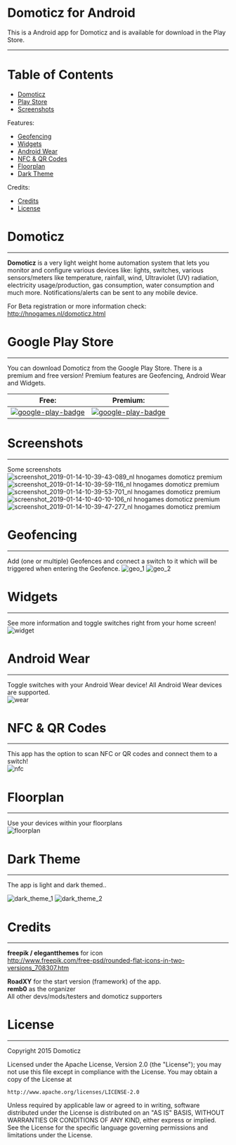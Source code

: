 # Domoticz for Android
This is a Android app for Domoticz and is available for download in the Play Store.


-----

# Table of Contents
- [Domoticz](#domoticz)
- [Play Store](#google-play-store)
- [Screenshots](#screenshots)

Features:
- [Geofencing](#geofencing)
- [Widgets](#widgets)
- [Android Wear](#android-wear)
- [NFC & QR Codes](#nfc--qr-codes)
- [Floorplan](#floorplan)
- [Dark Theme](#dark-theme)

Credits:
- [Credits](#credits)
- [License](#license)



# Domoticz
-----
**Domoticz** is a very light weight home automation system that lets you monitor and configure various devices like: lights, switches, various sensors/meters like temperature, rainfall, wind, Ultraviolet (UV) radiation, electricity usage/production, gas consumption, water consumption and much more. Notifications/alerts can be sent to any mobile device.

For Beta registration or more information check:  
http://hnogames.nl/domoticz.html


# Google Play Store
-----
You can download Domoticz from the Google Play Store. There is a premium and free version! Premium features are Geofencing, Android Wear and Widgets.  

| **Free:**  | **Premium:**   |
| ------------- | ------------- |
| [![google-play-badge](https://cloud.githubusercontent.com/assets/14561640/22199304/96017fa6-e15a-11e6-99bd-6fd3412eac8e.png)](https://play.google.com/store/apps/details?id=nl.hnogames.domoticz)  | [![google-play-badge](https://cloud.githubusercontent.com/assets/14561640/22199304/96017fa6-e15a-11e6-99bd-6fd3412eac8e.png)](https://play.google.com/store/apps/details?id=nl.hnogames.domoticz.premium)  |


# Screenshots
-----
Some screenshots 
![screenshot_2019-01-14-10-39-43-089_nl hnogames domoticz premium](https://user-images.githubusercontent.com/14561640/51106118-28c0fb00-17eb-11e9-9930-8ed8537b37f3.png)
![screenshot_2019-01-14-10-39-59-116_nl hnogames domoticz premium](https://user-images.githubusercontent.com/14561640/51106119-28c0fb00-17eb-11e9-8e79-6db1c2303422.png)
![screenshot_2019-01-14-10-39-53-701_nl hnogames domoticz premium](https://user-images.githubusercontent.com/14561640/51106120-28c0fb00-17eb-11e9-98e1-1beb7b0198ea.png)
![screenshot_2019-01-14-10-40-10-106_nl hnogames domoticz premium](https://user-images.githubusercontent.com/14561640/51106121-28c0fb00-17eb-11e9-8025-7c52fc9281b0.png)
![screenshot_2019-01-14-10-39-47-277_nl hnogames domoticz premium](https://user-images.githubusercontent.com/14561640/51106124-29599180-17eb-11e9-8fc0-1b967569ab0d.png)


# Geofencing
-----
Add (one or multiple) Geofences and connect a switch to it which will be triggered when entering the Geofence.
![geo_1](https://user-images.githubusercontent.com/14561640/51105938-b223fd80-17ea-11e9-8026-fa7148ab35ef.png) ![geo_2](https://user-images.githubusercontent.com/14561640/51105944-b6501b00-17ea-11e9-826b-29b7295c6758.png)


# Widgets
-----
See more information and toggle switches right from your home screen!  
![widget](https://user-images.githubusercontent.com/14561640/51105992-d7b10700-17ea-11e9-9c6f-c361ca3aec7f.png)


# Android Wear
-----
Toggle switches with your Android Wear device!
All Android Wear devices are supported.  
![wear](https://cloud.githubusercontent.com/assets/14561640/11994714/ae6705ba-aa43-11e5-8e0c-5586607cdc6d.png)


# NFC & QR Codes
-----
This app has the option to scan NFC or QR codes and connect them to a switch!  
![nfc](https://user-images.githubusercontent.com/14561640/51105729-16928d00-17ea-11e9-9e85-97386717abdd.png)


# Floorplan
-----
Use your devices within your floorplans  
![floorplan](https://user-images.githubusercontent.com/14561640/51106016-e3043280-17ea-11e9-806a-0443e7b3ab95.png)


# Dark Theme
-----
The app is light and dark themed..  

![dark_theme_1](https://user-images.githubusercontent.com/14561640/51105649-e0eda400-17e9-11e9-80f6-f69e93022e73.png) ![dark_theme_2](https://user-images.githubusercontent.com/14561640/51105651-e0eda400-17e9-11e9-84d9-be83fa89a09c.png)


# Credits
-----
**freepik / elegantthemes** for icon  
http://www.freepik.com/free-psd/rounded-flat-icons-in-two-versions_708307.htm

**RoadXY** for the start version (framework) of the app.  
**remb0** as the organizer   
All other devs/mods/testers and domoticz supporters


# License
-----
Copyright 2015 Domoticz

Licensed under the Apache License, Version 2.0 (the "License");
you may not use this file except in compliance with the License.
You may obtain a copy of the License at

    http://www.apache.org/licenses/LICENSE-2.0

Unless required by applicable law or agreed to in writing, software
distributed under the License is distributed on an "AS IS" BASIS,
WITHOUT WARRANTIES OR CONDITIONS OF ANY KIND, either express or implied.
See the License for the specific language governing permissions and
limitations under the License.
